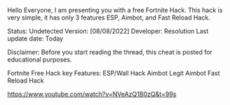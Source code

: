
Hello Everyone, I am presenting you with a free Fortnite Hack. This hack is very simple, it has only 3 features ESP, Aimbot, and Fast Reload Hack.

Status: Undetected
Version: [08/08/2022]
Developer: Resolution
Last update date: Today

Disclaimer: Before you start reading the thread, this cheat is posted for educational purposes.

Fortnite Free Hack key Features:
ESP/Wall Hack
Aimbot
Legit Aimbot
Fast Reload Hack

https://www.youtube.com/watch?v=NVeAzQ1B0zQ&t=99s

